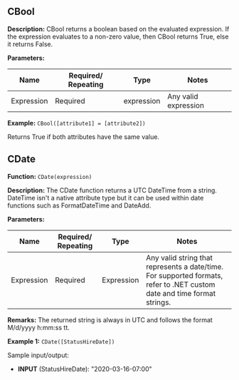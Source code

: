 ## CBool

**Description:** CBool returns a boolean based on the evaluated expression. If the expression evaluates to a non-zero value, then CBool returns True, else it returns False.

**Parameters:**

| Name       | Required/ Repeating | Type       | Notes               |
|------------|---------------------|------------|---------------------|
| Expression | Required            | expression | Any valid expression|


**Example:** `CBool([attribute1] = [attribute2])`

Returns True if both attributes have the same value.

## CDate

**Function:**
`CDate(expression)`

**Description:**
The CDate function returns a UTC DateTime from a string. DateTime isn't a native attribute type but it can be used within date functions such as FormatDateTime and DateAdd.

**Parameters:**

| Name       | Required/ Repeating | Type       | Notes                                       |
|------------|---------------------|------------|---------------------------------------------|
| Expression | Required            | Expression | Any valid string that represents a date/time. For supported formats, refer to .NET custom date and time format strings.|


**Remarks:**
The returned string is always in UTC and follows the format M/d/yyyy h:mm:ss tt.

**Example 1:**
`CDate([StatusHireDate])`

Sample input/output:

- **INPUT** (StatusHireDate): "2020-03-16-07:00"
